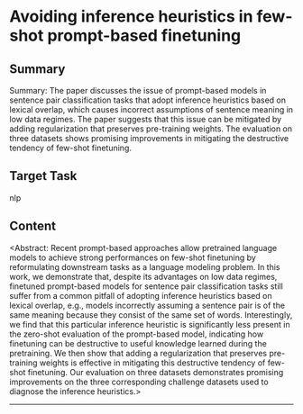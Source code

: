 # Avoiding inference heuristics in few-shot prompt-based finetuning

## Summary

Summary: The paper discusses the issue of prompt-based models in sentence pair classification tasks that adopt inference heuristics based on lexical overlap, which causes incorrect assumptions of sentence meaning in low data regimes. The paper suggests that this issue can be mitigated by adding regularization that preserves pre-training weights. The evaluation on three datasets shows promising improvements in mitigating the destructive tendency of few-shot finetuning.


## Target Task

nlp

## Content

<Abstract: Recent prompt-based approaches allow pretrained language models to achieve strong performances on few-shot finetuning by reformulating downstream tasks as a language modeling problem. In this work, we demonstrate that, despite its advantages on low data regimes, finetuned prompt-based models for sentence pair classification tasks still suffer from a common pitfall of adopting inference heuristics based on lexical overlap, e.g., models incorrectly assuming a sentence pair is of the same meaning because they consist of the same set of words. Interestingly, we find that this particular inference heuristic is significantly less present in the zero-shot evaluation of the prompt-based model, indicating how finetuning can be destructive to useful knowledge learned during the pretraining. We then show that adding a regularization that preserves pre-training weights is effective in mitigating this destructive tendency of few-shot finetuning. Our evaluation on three datasets demonstrates promising improvements on the three corresponding challenge datasets used to diagnose the inference heuristics.>



---

